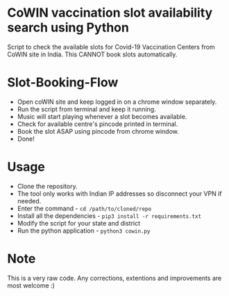 # CoWIN vaccination slot availability search using Python

Script to check the available slots for Covid-19 Vaccination Centers from CoWIN site in India. This CANNOT book slots automatically. 

# Slot-Booking-Flow
- Open coWIN site and keep logged in on a chrome window separately.
- Run the script from terminal and keep it running.
- Music will start playing whenever a slot becomes available. 
- Check for available centre's pincode printed in terminal.
- Book the slot ASAP using pincode from chrome window.
- Done!
&nbsp;


# Usage
- Clone the repository.
- The tool only works with Indian IP addresses so disconnect your VPN if needed.
- Enter the command - `cd /path/to/cloned/repo`
- Install all the dependencies - `pip3 install -r requirements.txt`
- Modify the script for your state and district
- Run the python application - `python3 cowin.py`
&nbsp;

# Note
This is a very raw code. Any corrections, extentions and improvements are most welcome :)